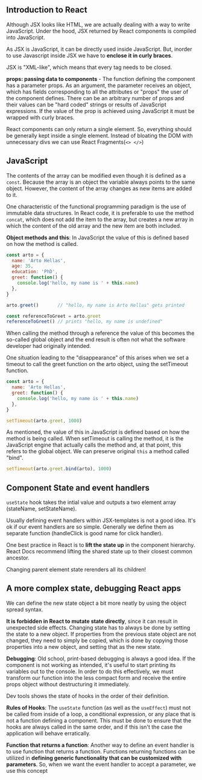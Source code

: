 ## Introduction to React

Although JSX looks like HTML, we are actually dealing with a way to write JavaScript. Under the hood, JSX returned by React components is compiled into JavaScript. 

As JSX is JavaScript, it can be directly used inside JavaScript. But, inorder to use Javascript inside JSX we have to **enclose it in curly braces**.

JSX is "XML-like", which means that every tag needs to be closed. 

**props: passing data to components** - The function defining the component has a parameter props. As an argument, the parameter receives an object, which has fields corresponding to all the attributes or "props" the user of the component defines. There can be an arbitrary number of props and their values can be "hard coded" strings or results of JavaScript expressions. If the value of the prop is achieved using JavaScript it must be wrapped with curly braces.

React components can only return a single element. So, everything should be generally kept inside a single element. Instead of bloating the DOM with unnecessary divs we can use React Fragments(`<> </>`)

## JavaScript

The contents of the array can be modified even though it is defined as a `const`. Because the array is an object the variable always points to the same object. However, the content of the array changes as new items are added to it.

One characteristic of the functional programming paradigm is the use of immutable data structures. In React code, it is preferable to use the method `concat`, which does not add the item to the array, but creates a new array in which the content of the old array and the new item are both included.

**Object methods and this**: In JavaScript the value of this is defined based on how the method is called.

```javascript
const arto = {
  name: 'Arto Hellas',
  age: 35,
  education: 'PhD',
  greet: function() {
    console.log('hello, my name is ' + this.name)
  },
}

arto.greet()       // "hello, my name is Arto Hellas" gets printed

const referenceToGreet = arto.greet
referenceToGreet() // prints "hello, my name is undefined"
```

When calling the method through a reference the value of this becomes the so-called global object and the end result is often not what the software developer had originally intended.

One situation leading to the "disappearance" of this arises when we set a timeout to call the greet function on the arto object, using the setTimeout function.

```javascript
const arto = {
  name: 'Arto Hellas',
  greet: function() {
    console.log('hello, my name is ' + this.name)
  },
}

setTimeout(arto.greet, 1000)
```

As mentioned, the value of this in JavaScript is defined based on how the method is being called. When setTimeout is calling the method, it is the JavaScript engine that actually calls the method and, at that point, this refers to the global object. We can preserve original `this` a method called "bind".

```javascript
setTimeout(arto.greet.bind(arto), 1000)
```

## Component State and event handlers

`useState` hook takes the intial value and outputs a two element array (stateName, setStateName).

Usually defining event handlers within JSX-templates is not a good idea. It's ok if our event handlers are so simple. Generally we define them as separate function (handleClick is good name for click handler).

One best practice in React is to **lift the state up** in the component hierarchy. React Docs recommend lifting the shared state up to their closest common ancestor.

Changing parent element state rerenders all its children!

## A more complex state, debugging React apps

We can define the new state object a bit more neatly by using the object spread syntax. 

**It is forbidden in React to mutate state directly**, since it can result in unexpected side effects. Changing state has to always be done by setting the state to a new object. If properties from the previous state object are not changed, they need to simply be copied, which is done by copying those properties into a new object, and setting that as the new state.

**Debugging**: Old school, print-based debugging is always a good idea. If the component is not working as intended, it's useful to start printing its variables out to the console. In order to do this effectively, we must transform our function into the less compact form and receive the entire props object without destructuring it immediately.

Dev tools shows the state of hooks in the order of their definition.

**Rules of Hooks**: The `useState` function (as well as the `useEffect`) must not be called from inside of a loop, a conditional expression, or any place that is not a function defining a component. This must be done to ensure that the hooks are always called in the same order, and if this isn't the case the application will behave erratically.

**Function that returns a function**: Another way to define an event handler is to use function that returns a function. Functions returning functions can be utilized in **defining generic functionality that can be customized with parameters**. So, when we want the event handler to accept a parameter, we use this concept
